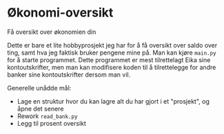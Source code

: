 # Økonomi-oversikt
Få oversikt over økonomien din

Dette er bare et lite hobbyprosjekt jeg har for å få oversikt over saldo over ting, samt hva jeg faktisk bruker pengene mine på. Man kan kjøre `main.py` for å starte programmet. Dette programmet er mest tilrettelagt Eika sine kontoutskrifter, men man kan modifisere koden til å tilrettelegge for andre banker sine kontoutskrifter dersom man vil. 

Generelle unådde mål: 
- Lage en struktur hvor du kan lagre alt du har gjort i et "prosjekt", og åpne det senere
- Rework `read_bank.py`
- Legg til prosent oversikt
